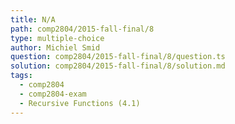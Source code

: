 ```yaml
---
title: N/A
path: comp2804/2015-fall-final/8
type: multiple-choice
author: Michiel Smid
question: comp2804/2015-fall-final/8/question.ts
solution: comp2804/2015-fall-final/8/solution.md
tags:
  - comp2804
  - comp2804-exam
  - Recursive Functions (4.1)
---
```

